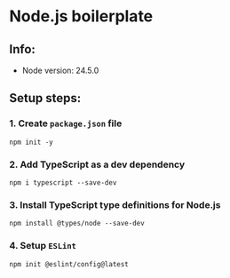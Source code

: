 # Node.js boilerplate

## Info:

- Node version: 24.5.0

## Setup steps:

### 1. Create `package.json` file

```shell
npm init -y
```

### 2. Add TypeScript as a dev dependency

```shell
npm i typescript --save-dev
```

### 3. Install TypeScript type definitions for Node.js

```shell
npm install @types/node --save-dev
```

### 4. Setup `ESLint`

```shell
npm init @eslint/config@latest
```

